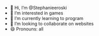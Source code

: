 - 👋 Hi, I’m @Stephanieeroski
- 👀 I’m interested in games
- 🌱 I’m currently learning to program 
- 💞️ I’m looking to collaborate on websites
- 😄 Pronouns: all
  

<!---
Stephanieeroski/Stephanieeroski is a ✨ special ✨ repository because its `README.md` (this file) appears on your GitHub profile.
You can click the Preview link to take a look at your changes.
--->
